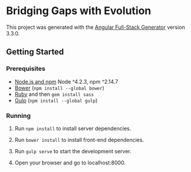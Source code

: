 # Bridging Gaps with Evolution

This project was generated with the [Angular Full-Stack Generator](https://github.com/DaftMonk/generator-angular-fullstack) version 3.3.0.

## Getting Started

### Prerequisites

- [Node.js and npm](nodejs.org) Node ^4.2.3, npm ^2.14.7
- [Bower](bower.io) (`npm install --global bower`)
- [Ruby](https://www.ruby-lang.org) and then `gem install sass`
- [Gulp](http://gulpjs.com/) (`npm install --global gulp`)

### Running

1. Run `npm install` to install server dependencies.

2. Run `bower install` to install front-end dependencies.

3. Run `gulp serve` to start the development server.

4. Open your browser and go to localhost:8000.
